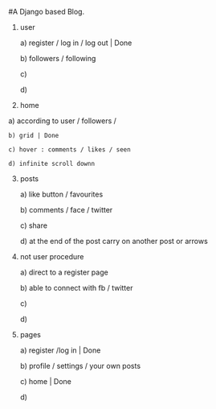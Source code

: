 
#A Django based Blog. 
1) user 

	a) register / log in / log out | Done
  
	b) followers / following
  
	c)
  
	d)

2) home

 a) according to user / followers / 
 
	b) grid | Done
  
	c) hover : comments / likes / seen
  
	d) infinite scroll downn
  

3) posts 

	a) like button / favourites
  
	b) comments / face / twitter
  
	c) share
  
	d) at the end of the post carry on another post or arrows 

4) not user procedure

	a) direct to a register page 
  
	b) able to connect with fb / twitter 
  
	c) 
  
	d)

5) pages

	a) register /log in | Done
  
	b) profile / settings / your own posts 
  
	c) home | Done
  
	d) 
